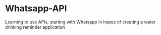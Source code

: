 # Whatsapp-API
Learning to use APIs, starting with Whatsapp in hopes of creating a water drinking reminder application
